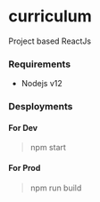 # curriculum

Project based ReactJs

### Requirements

- Nodejs v12

### Desployments

#### For Dev

> npm start

#### For Prod

> npm run build
